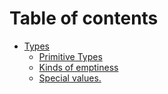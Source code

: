 # Table of contents

* [Types](README.md)
  * [Primitive Types](types/primitive-types.md)
  * [Kinds of emptiness](types/kinds-of-emptiness.md)
  * [Special values.](types/special-values..md)
